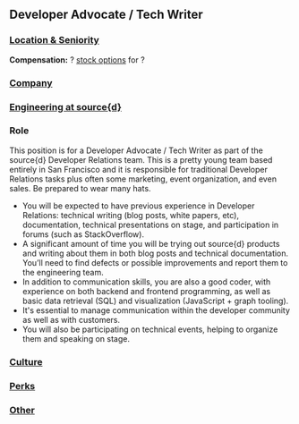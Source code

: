 Developer Advocate / Tech Writer
------------------------------------------

### [Location & Seniority](../location-seniority-section.md)

**Compensation:** ? [stock options](https://github.com/src-d/guide/blob/master/talent/esop.md) for ?

### [Company](../company-section.md)

### [Engineering at source{d}](../engineering-section.md)

### Role

This position is for a Developer Advocate / Tech Writer as part
of the source{d} Developer Relations team. This is a pretty young
team based entirely in San Francisco and it is responsible for
traditional Developer Relations tasks plus often some marketing,
event organization, and even sales. Be prepared to wear many hats.

- You will be expected to have previous experience in Developer Relations: technical writing (blog posts, white papers, etc), documentation, technical presentations on stage, and participation in forums (such as StackOverflow).
- A significant amount of time you will be trying out source{d} products and writing about them in both blog posts and technical documentation. You’ll need to find defects or possible improvements and report them to the engineering team.
- In addition to communication skills, you are also a good coder, with experience on both backend and frontend programming, as well as basic data retrieval (SQL) and visualization (JavaScript + graph tooling).
- It's essential to manage communication within the developer community as well as with customers.
- You will also be participating on technical events, helping to organize them and speaking on stage.

### [Culture](../culture-section.md)

### [Perks](../perks-section.md)

### [Other](../other-section.md)
